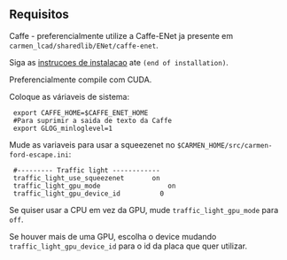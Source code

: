 ## Requisitos

Caffe - preferencialmente utilize a Caffe-ENet ja presente em `carmen_lcad/sharedlib/ENet/caffe-enet`.

Siga as [instrucoes de instalacao](https://github.com/LCAD-UFES/carmen_lcad/blob/master/src/road_mapper/readme.md#inst1allation) ate `(end of installation)`.

Preferencialmente compile com CUDA.

Coloque as váriaveis de sistema:

```
 export CAFFE_HOME=$CAFFE_ENET_HOME
 #Para suprimir a saida de texto da Caffe
 export GLOG_minloglevel=1
```

Mude as variaveis para usar a squeezenet no `$CARMEN_HOME/src/carmen-ford-escape.ini`:

```
 #--------- Traffic light ------------
 traffic_light_use_squeezenet 		on
 traffic_light_gpu_mode 			    on
 traffic_light_gpu_device_id 		  0	
```

Se quiser usar a CPU em vez da GPU, mude `traffic_light_gpu_mode` para `off`. 

Se houver mais de uma GPU, escolha o device mudando `traffic_light_gpu_device_id` para o id da placa que quer utilizar. 
